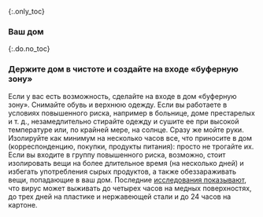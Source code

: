 {:.only_toc}
### Ваш дом

{:.do.no_toc}
### Держите дом в чистоте и создайте на входе «буферную зону»

Если у вас есть возможность, сделайте на входе в дом «буферную зону». Снимайте обувь и верхнюю одежду. Если вы работаете в условиях повышенного риска, например в больнице, доме престарелых и т. д., незамедлительно стирайте одежду и сушите ее при высокой температуре или, по крайней мере, на солнце. Сразу же мойте руки. Изолируйте как минимум на несколько часов все, что приносите в дом (корреспонденцию, покупки, продукты питания): просто не трогайте их. Если вы входите в группу повышенного риска, возможно, стоит изолировать вещи на более длительное время (на несколько дней) и избегать употребления сырых продуктов, а также обеззараживать вещи, попадающие в ваш дом. Последние [исследования показывают](https://www.medrxiv.org/content/10.1101/2020.03.09.20033217v1.full.pdf), что вирус может выживать до четырех часов на медных поверхностях, до трех дней на пластике и нержавеющей стали и до 24 часов на картоне.
